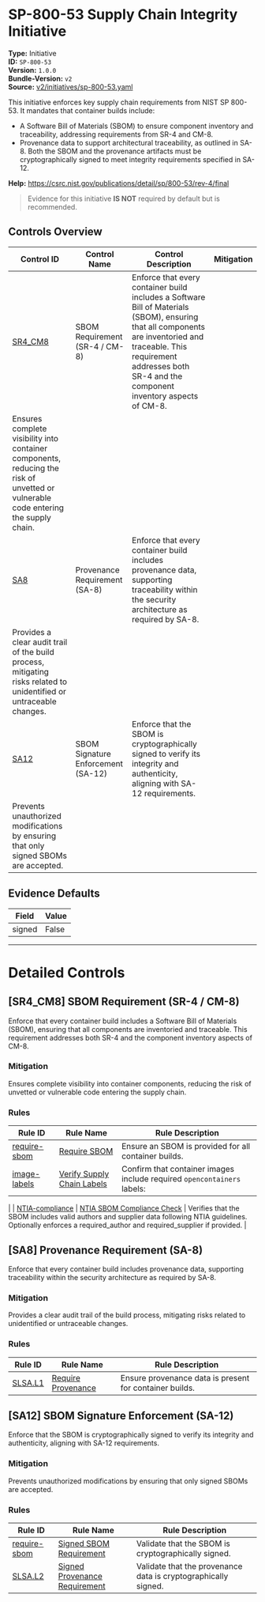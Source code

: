 # SP-800-53 Supply Chain Integrity Initiative  
**Type:** Initiative  
**ID:** `SP-800-53`  
**Version:** `1.0.0`  
**Bundle-Version:** `v2`  
**Source:** [v2/initiatives/sp-800-53.yaml](https://github.com/scribe-public/sample-policies/v2/initiatives/sp-800-53.yaml)  

This initiative enforces key supply chain requirements from NIST SP 800-53. It mandates that container builds include:
  - A Software Bill of Materials (SBOM) to ensure component inventory and traceability,
    addressing requirements from SR-4 and CM-8.
  - Provenance data to support architectural traceability, as outlined in SA-8.
Both the SBOM and the provenance artifacts must be cryptographically signed to meet integrity requirements specified in SA-12.


**Help:** https://csrc.nist.gov/publications/detail/sp/800-53/rev-4/final  
> Evidence for this initiative **IS NOT** required by default but is recommended.

## Controls Overview

| Control ID | Control Name | Control Description | Mitigation |
|------------|--------------|---------------------|------------|
|  [SR4_CM8](#sr4_cm8-sbom-requirement-sr-4-cm-8) | SBOM Requirement (SR-4 / CM-8) | Enforce that every container build includes a Software Bill of Materials (SBOM), ensuring that all components are inventoried and traceable. This requirement addresses both SR-4 and the component inventory aspects of CM-8.
 | Ensures complete visibility into container components, reducing the risk of unvetted or vulnerable code entering the supply chain. |
|  [SA8](#sa8-provenance-requirement-sa-8) | Provenance Requirement (SA-8) | Enforce that every container build includes provenance data, supporting traceability within the security architecture as required by SA-8.
 | Provides a clear audit trail of the build process, mitigating risks related to unidentified or untraceable changes. |
|  [SA12](#sa12-sbom-signature-enforcement-sa-12) | SBOM Signature Enforcement (SA-12) | Enforce that the SBOM is cryptographically signed to verify its integrity and authenticity, aligning with SA-12 requirements.
 | Prevents unauthorized modifications by ensuring that only signed SBOMs are accepted. |

## Evidence Defaults

| Field | Value |
|-------|-------|
| signed | False |

---

# Detailed Controls

## [SR4_CM8] SBOM Requirement (SR-4 / CM-8)

Enforce that every container build includes a Software Bill of Materials (SBOM), ensuring that all components are inventoried and traceable. This requirement addresses both SR-4 and the component inventory aspects of CM-8.



### Mitigation  
Ensures complete visibility into container components, reducing the risk of unvetted or vulnerable code entering the supply chain.

### Rules

| Rule ID | Rule Name | Rule Description |
|---------|-----------|------------------|
| [require-sbom](https://scribe-security.netlify.app/docs/guides/policy-reference/rules/sbom/require-sbom.md) | [Require SBOM](../rules/sbom/require-sbom.md) | Ensure an SBOM is provided for all container builds. |
| [image-labels](https://scribe-security.netlify.app/docs/guides/policy-reference/rules/images/verify-labels.md) | [Verify Supply Chain Labels](../rules/images/verify-labels.md) | Confirm that container images include required `opencontainers` labels:
 |
| [NTIA-compliance](https://scribe-security.netlify.app/docs/guides/policy-reference/rules/sbom/NTIA-compliance.md) | [NTIA SBOM Compliance Check](../rules/sbom/NTIA-compliance.md) | Verifies that the SBOM includes valid authors and supplier data following NTIA guidelines. Optionally enforces a required_author and required_supplier if provided.
 |

## [SA8] Provenance Requirement (SA-8)

Enforce that every container build includes provenance data, supporting traceability within the security architecture as required by SA-8.



### Mitigation  
Provides a clear audit trail of the build process, mitigating risks related to unidentified or untraceable changes.

### Rules

| Rule ID | Rule Name | Rule Description |
|---------|-----------|------------------|
| [SLSA.L1](https://scribe-security.netlify.app/docs/guides/policy-reference/rules/slsa/l1-provenance-exists.md) | [Require Provenance](../rules/slsa/l1-provenance-exists.md) | Ensure provenance data is present for container builds. |

## [SA12] SBOM Signature Enforcement (SA-12)

Enforce that the SBOM is cryptographically signed to verify its integrity and authenticity, aligning with SA-12 requirements.



### Mitigation  
Prevents unauthorized modifications by ensuring that only signed SBOMs are accepted.

### Rules

| Rule ID | Rule Name | Rule Description |
|---------|-----------|------------------|
| [require-sbom](https://scribe-security.netlify.app/docs/guides/policy-reference/rules/sbom/require-sbom.md) | [Signed SBOM Requirement](../rules/sbom/require-sbom.md) | Validate that the SBOM is cryptographically signed. |
| [SLSA.L2](https://scribe-security.netlify.app/docs/guides/policy-reference/rules/slsa/l2-provenance-authenticated.md) | [Signed Provenance Requirement](../rules/slsa/l2-provenance-authenticated.md) | Validate that the provenance data is cryptographically signed. |
